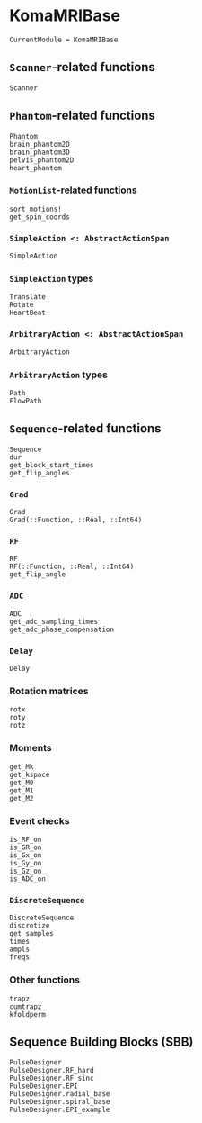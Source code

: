 # KomaMRIBase

```@meta
CurrentModule = KomaMRIBase
```

## `Scanner`-related functions

```@docs
Scanner
```

## `Phantom`-related functions 

```@docs
Phantom
brain_phantom2D
brain_phantom3D
pelvis_phantom2D
heart_phantom
```

### `MotionList`-related functions

```@docs
sort_motions!
get_spin_coords
```

### `SimpleAction <: AbstractActionSpan`

```@docs
SimpleAction
```

### `SimpleAction` types

```@docs
Translate
Rotate
HeartBeat
```

### `ArbitraryAction <: AbstractActionSpan`

```@docs
ArbitraryAction
```

### `ArbitraryAction` types

```@docs
Path
FlowPath
```

## `Sequence`-related functions

```@docs
Sequence
dur
get_block_start_times
get_flip_angles
```

### `Grad`

```@docs
Grad
Grad(::Function, ::Real, ::Int64)
```
### `RF`

```@docs
RF
RF(::Function, ::Real, ::Int64)
get_flip_angle
```

### `ADC`

```@docs
ADC
get_adc_sampling_times
get_adc_phase_compensation
```

### `Delay`
    
```@docs
Delay
```

### Rotation matrices

```@docs
rotx
roty
rotz
```

### Moments

```@docs
get_Mk
get_kspace
get_M0
get_M1
get_M2
```

### Event checks

```@docs
is_RF_on
is_GR_on
is_Gx_on
is_Gy_on
is_Gz_on
is_ADC_on
```

### `DiscreteSequence`

```@docs
DiscreteSequence
discretize
get_samples
times
ampls
freqs
```

### Other functions

```@docs
trapz
cumtrapz
kfoldperm
```

## Sequence Building Blocks (SBB)

```@docs
PulseDesigner
PulseDesigner.RF_hard
PulseDesigner.RF_sinc
PulseDesigner.EPI
PulseDesigner.radial_base
PulseDesigner.spiral_base
PulseDesigner.EPI_example
```
